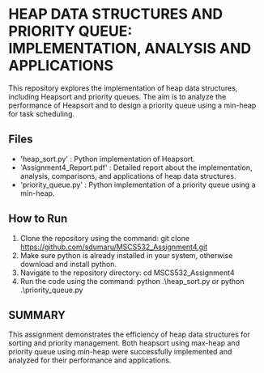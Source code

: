 # HEAP DATA STRUCTURES AND PRIORITY QUEUE: IMPLEMENTATION, ANALYSIS AND APPLICATIONS
This repository explores the implementation of heap data structures, including Heapsort and priority queues. The aim is to analyze the performance of Heapsort and to design a priority queue using a min-heap for task scheduling.

## Files
- 'heap_sort.py' : Python implementation of Heapsort.
- 'Assignment4_Report.pdf' : Detailed report about the implementation, analysis, comparisons, and applications of heap data structures.
-  'priority_queue.py' : Python implementation of a priority queue using a min-heap.

## How to Run
1. Clone the repository using the command: git clone https://github.com/sdumaru/MSCS532_Assignment4.git
2. Make sure python is already installed in your system, otherwise download and install python.
3. Navigate to the repository directory: cd MSCS532_Assignment4
4. Run the code using the command: python .\heap_sort.py or python .\priority_queue.py

## SUMMARY
This assignment demonstrates the efficiency of heap data structures for sorting and priority management. Both heapsort using max-heap and priority queue using min-heap were successfully implemented and analyzed for their performance and applications. 
